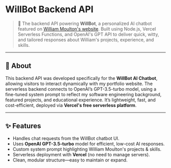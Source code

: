 # WillBot Backend API

> 🚀 The backend API powering **WillBot**, a personalized AI chatbot featured on [William Moulton's website](https://wrmoulton.github.io/). Built using Node.js, Vercel Serverless Functions, and OpenAI's GPT API to deliver quick, witty, and tailored responses about William's projects, experience, and skills.

---

## 📌 About

This backend API was developed specifically for the **WillBot AI Chatbot**, allowing visitors to interact dynamically with my portfolio website. The serverless backend connects to OpenAI’s GPT-3.5-turbo model, using a fine-tuned system prompt to reflect my software engineering background, featured projects, and educational experience. It’s lightweight, fast, and cost-efficient, deployed via **Vercel's free serverless platform**.

---

## ✨ Features

- Handles chat requests from the WillBot chatbot UI.
- Uses **OpenAI GPT-3.5-turbo** model for efficient, low-cost AI responses.
- Custom system prompt highlighting William Moulton's projects & skills.
- Serverless deployment with **Vercel** (no need to manage servers).
- Clean, modular structure—easy to maintain or expand.
